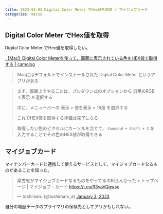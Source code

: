 ```yaml
---
title: 2023-01-03 Digital Color Meter でHex値を取得 / マイジョブカード
categories: macos
---
```


## Digital Color Meter でHex値を取得

Digital Color Meter でHex値を取得したい。

[【Mac】Digital Color Meterを使って、画面に表示されている色をHEX値で取得する \| camolog](https://expfrom.me/get-color-with-mac-built-in-app/)

> Macにはデフォルトでインストールされた Digital Color Meter というアプリがある

> まず、画面上でやることは、プルダウン式のオプションから 汎用のRGBで表示 を選択する
>
> 次に、メニューバーの 表示 > 値を表示 > 16進 を選択する
>
> これでHEX値を取得する準備は完了になる

> 取得したい色のピクセルにカーソルを当てて、 `Command + Shift + C` を入力することでその色のHEX値が取得できる

## マイジョブカード

マイナンバーカードと連携して使えるサービスとして、マイジョブカードなるものがあることを知った。

<blockquote class="twitter-tweet"><p lang="ja" dir="ltr">厚労省がマイジョブカードなるものをやってるの知らんかった » トップページ | マイジョブ・カード <a href="https://t.co/R3yaVQgwso">https://t.co/R3yaVQgwso</a></p>&mdash; toshimaru (@toshimaru_e) <a href="https://twitter.com/toshimaru_e/status/1610075027063599104?ref_src=twsrc%5Etfw">January 3, 2023</a></blockquote> <script async src="https://platform.twitter.com/widgets.js" charset="utf-8"></script>

自分の職歴データのプライマリの保存先としてアリかもしれない。
